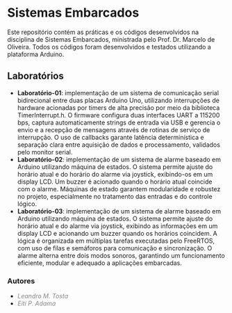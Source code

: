 # Sistemas Embarcados

Este repositório contém as práticas e os códigos desenvolvidos na disciplina de Sistemas Embarcados, ministrada pelo Prof. Dr. Marcelo de Oliveira. Todos os códigos foram desenvolvidos e testados utilizando a plataforma Arduino.

## Laboratórios

- **Laboratório-01**: implementação de um sistema de comunicação serial bidirecional entre duas placas Arduino Uno, utilizando interrupções de hardware acionadas por timers de alta precisão por meio da biblioteca TimerInterrupt.h. O firmware configura duas interfaces UART a 115200 bps, captura automaticamente strings de entrada via USB e gerencia o envio e a recepção de mensagens através de rotinas de serviço de interrupção. O uso de callbacks garante latência determinística e separação clara entre aquisição de dados e processamento, validados pelo monitor serial.
- **Laboratório-02**: implementação de um sistema de alarme baseado em Arduino utilizando máquina de estados. O sistema permite ajuste do horário atual e do horário do alarme via joystick, exibindo-os em um display LCD. Um buzzer é acionado quando o horário atual coincide com o alarme. Máquinas de estado garantem modularidade e robustez no projeto, especialmente no tratamento das entradas e do controle lógico.
- **Laboratório-03**: implementação de um sistema de alarme baseado em Arduino utilizando máquina de estados. O sistema permite ajuste do horário atual e do alarme via joystick, exibindo as informações em um display LCD e acionando um buzzer quando os horários coincidem. A lógica é organizada em múltiplas tarefas executadas pelo FreeRTOS, com uso de filas e semáforos para comunicação e sincronização. O alarme alterna entre dois modos sonoros, garantindo um funcionamento eficiente, modular e adequado a aplicações embarcadas.

### Autores

- _<font color="#888888">Leandro M. Tosta</font>_
- _<font color="#888888">Eiti P. Adama</font>_
